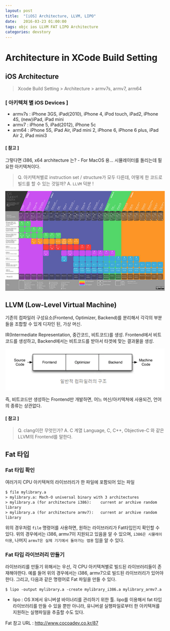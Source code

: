 ```yaml
---
layout: post
title:  "[iOS] Architecture, LLVM, LIPO"
date:   2016-03-23 01:00:00
tags: objc ios LLVM FAT LIPO Architecture
categories: devstory
---
```


# Architecture in XCode Build Setting

## iOS Architecture

> Xcode Build Setting > Architecture > armv7s, armv7, arm64


### [ 아키텍쳐 별 iOS Devices ]
- armv7s : iPhone 3GS, iPad(2010), iPhone 4, iPod touch, iPad2, iPhone 4S, (new)iPad, iPad mini
- armv7 : iPhone 5, iPad(2012), iPhone 5c
- arm64 : iPhone 5S, iPad Air, iPad mini 2, iPhone 6, iPhone 6 plus, iPad Air 2, iPad mini3


#### [ 참고 ]
그렇다면 i386, x64 architecture 는?
    - For MacOS 용... 시뮬레이터를 돌리는데 필요한 아키텍쳐이다.

> Q. 아키텍쳐별로 instruction set / structure가 모두 다른데, 어떻게 한 코드로 빌드를 할 수 있는 것일까?
> A. `LLVM` 덕분 !

[![iOS upport Matrix](https://raw.githubusercontent.com/karl-park/karl-park.github.io/57da02b3dc27b70667c820753ff1c5585e543421/assets/images/architecture/21754547448_8c8985d6dc_z.jpg)](http://iossupportmatrix.com/)


## LLVM (Low-Level Virtual Machine)

기존의 컴파일러 구성요소(Frontend, Optimizer, Backend)를 분리해서 각각의 부분들을 조합할 수 있게 디자인 된, 가상 머신.

IR(Intermediate Representation, 중간코드, 비트코드)를 생성. Frontend에서 비트코드를 생성하고, Backend에서는 비트코드를 받아서 타겟에 맞는 결과물을 생성.

![Compiler Structure](https://raw.githubusercontent.com/karl-park/karl-park.github.io/57da02b3dc27b70667c820753ff1c5585e543421/assets/images/objectivec2.0/compiler.PNG)


즉, 비트코드만 생성하는 Frontend만 개발하면, 어느 머신/아키텍쳐에 사용되건, 언어의 종류는 상관없다.


#### [ 참고 ]
> Q. clang이란 무엇인가?
> A. C 계열 Language, C, C++, Objective-C 와 같은 LLVM의 Frontend를 말한다.

## Fat 타입
### Fat 타입 확인
여러가지 CPU 아키텍쳐의 라이브러리가 한 파일에 포함되어 있는 파일

```shell
$ file mylibrary.a 
> mylibrary.a: Mach-O universal binary with 3 architectures
> mylibrary.a (for architecture i386):    current ar archive random library
> mylibrary.a (for architecture armv7):   current ar archive random library
```

위의 경우처럼 `file` 명령어를 사용하면, 원하는 라이브러리가 Fat타입인지 확인할 수 있다. 
위의 경우에서는 i386, armv7이 지원되고 있음을 알 수 있으며, `i386은 시뮬레이터용`, 나머지 `armv7은 실제 기기에서 돌아가는 앱용` 임을 알 수 있다.

### Fat 타입 라이브러리 만들기
라이브러리를 만들기 위해서는 우선, 각 CPU 아키텍쳐별로 빌드된 라이브러리들이 존재해야한다. 예를 들어 위의 경우에서는 i386, armv7으로 빌드된 라이브러리가 있어야한다. 그리고, 다음과 같은 명령어로 Fat 파일을 만들 수 있다.

```shell
$ lipo -output mylibrary.a -create mylibrary_i386.a mylibrary_armv7.a
```

- lipo : OS X에서 유니버셜 바이너리를 관리하기 위한 툴. lipo를 이용해서 fat 타입 라이브러리를 만들 수 있을 뿐만 아니라, 유니버셜 실행파일로부터 한 아키텍쳐를 지원하는 실행파일을 추출할 수도 있다.

Fat 참고 URL : http://www.cocoadev.co.kr/87